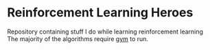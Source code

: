 # Reinforcement Learning Heroes
Repository containing stuff I do while learning reinforcement learning  
The majority of the algorithms require [gym](https://gym.openai.com/)
to run.

